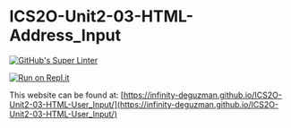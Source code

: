 # ICS2O-Unit2-03-HTML-Address_Input
[![GitHub's Super Linter](https://github.com/Infinity-deGuzman/ICS2O-Unit2-03-HTML-User_Input/workflows/GitHub's%20Super%20Linter/badge.svg)](https://github.com/Infinity-deGuzman/ICS2O-Unit2-03-HTML-User_Input/actions)

[![Run on Repl.it](https://repl.it/badge/github/Infinity-deGuzman/ICS2O-Unit2-03-HTML-Basic_Math)](https://repl.it/github/Infinity-deGuzman/ICS2O-Unit2-03-HTML-Basic_Math)

This website can be found at: [https://infinity-deguzman.github.io/ICS2O-Unit2-03-HTML-User_Input/](https://infinity-deguzman.github.io/ICS2O-Unit2-03-HTML-User_Input/)
